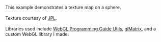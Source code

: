This example demonstrates a texture map on a sphere.
<br>
<br>
Texture courtesy of [JPL](http://maps.jpl.nasa.gov/).
<br>
<br>
Libraries used include [WebGL Programming Guide Utils](https://sites.google.com/site/webglbook/home/downloads), [glMatrix](http://glmatrix.net/),
and a custom WebGL library I made.